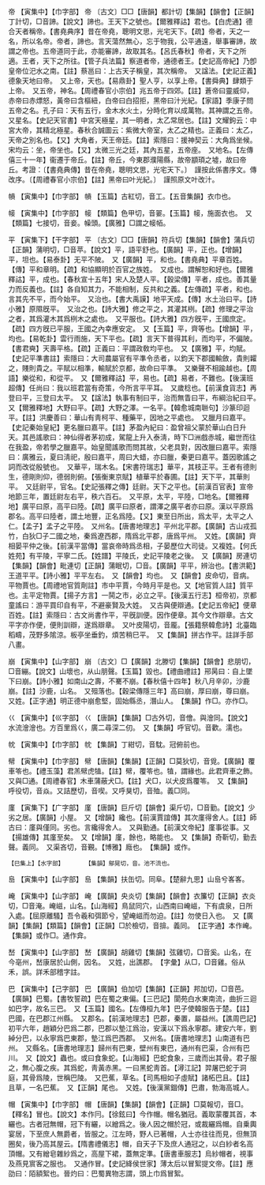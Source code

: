<!-- { "loadSidebar": true } -->
帝	【寅集中】【巾字部】	帝	〔古文〕□□【唐韻】都計切【集韻】【韻會】【正韻】丁計切，□音諦。【說文】諦也。王天下之號也。【爾雅釋詁】君也。【白虎通】德合天者稱帝。【書堯典序】昔在帝堯，聰明文思，光宅天下。【疏】帝者，天之一名，所以名帝。帝者，諦也。言天蕩然無心，忘于物我，公平通遠，舉事審諦，故謂之帝也。五帝道同于此，亦能審諦，故取其名。【呂氏春秋】帝者，天下之所適。王者，天下之所往。【管子兵法篇】察道者帝，通德者王。【史記高帝紀】乃卽皇帝位汜水之南。【註】蔡邕曰：上古天子稱皇，其次稱帝。　又諡法。【史記正義】德象天地曰帝。　又上帝，天也。【易鼎卦】聖人亨，以享上帝。【書舜典】肆類于上帝。　又五帝，神名。【周禮春官小宗伯】兆五帝于四郊。【註】蒼帝曰靈威仰，赤帝曰赤熛怒，黃帝曰含樞紐，白帝曰白招拒，黑帝曰汁光紀。【家語】季康子問五帝之名。孔子曰：天有五行，金木水火土，分時化育以成萬物。其神謂之五帝。　又星名。【史記天官書】中宮天極星，其一明者，太乙常居也。【註】文耀鉤云：中宮大帝，其精北極星。春秋合誠圖云：紫微大帝室，太乙之精也。正義曰：太乙，天帝之別名也。【又】大角者，天王帝廷。【註】索隱曰：援神契云：大角爲坐候。宋均云：坐，帝坐也。【又】太微三光之廷，其內五星，五帝座。　又地名。【左傳僖三十一年】衞遷于帝丘。【註】帝丘，今東郡濮陽縣，故帝顓頊之墟，故曰帝丘。考證：〔【書堯典傳】昔在帝堯，聰明文思，光宅天下。〕　謹按此係書序文。傳改序。〔【周禮春官小宗伯】【註】黑帝曰叶光紀。〕　謹照原文叶改汁。 

幊	【寅集中】【巾字部】	幊	【玉篇】古紅切，音工。【五音集韻】衣巾也。

帹	【寅集中】【巾字部】	帹	【類篇】色甲切，音翣。【玉篇】帹，施面衣也。　又【類篇】七接切，音妾。幧頭。【廣雅】□謂之帹帞。

平	【寅集下】【干字部】	平	〔古文〕□□【唐韻】符兵切【集韻】【韻會】蒲兵切【正韻】蒲明切，□音苹。【說文】平，語平舒也。【廣韻】平，正也。【增韻】平，坦也。【易泰卦】无平不陂。　又【廣韻】平，和也。【書堯典】平章百姓。【傳】平和章明。【疏】和協顯明於百官之族姓。　又成也。謂解恕和好也。【爾雅釋詁】平，成也。【春秋宣十五年】宋人及楚人平。【穀梁傳】平者，成也。善其量力而反義也。【註】各自知其力，不能相制，反共和之義。【左傳疏】平者，和也。言其先不平，而今始平。　又治也。【書大禹謨】地平天成。【傳】水土治曰平。【詩小雅】原隰旣平。　又治之也。【詩大雅】修之平之，其灌其栵。【疏】修理之平治之者，其爲灌木其爲栵木之處也。　又平服也。【詩大雅】四方旣平，王國庶定。【疏】四方旣已平服，王國之內幸應安定。　又【玉篇】平，齊等也。【增韻】平，均也。【易乾卦】雲行雨施，天下平也。【疏】言天下普得其利，而均平，不偏陂。【書君奭】天壽平格。【疏】正義曰：平謂政敎均平也。　又【廣雅】平，均賦。【史記平準書註】索隱曰：大司農屬官有平準令丞者，以鈞天下郡國輸斂，貴則糶之，賤則貴之。平賦以相準，輸賦於京都，故命曰平準。　又樂聲不相踰越也。【周語】樂從和，和從平。　又【爾雅釋詁】平，易也。【疏】易者，不難也。【後漢班超傳】任尚曰：我以班君當有奇策，今所言平平耳。　又歲稔也。【前漢食貨志】再登曰平，三登曰太平。　又【諡法】執事有制曰平，治而無眚曰平，布綱治紀曰平。　又【爾雅釋地】大野曰平。【疏】大野之澤。一名平。【韓愈城南聮句】沙篆印迴平。【註】洪慶善曰：華山有靑柯平、種藥平，因地之平處也。　又臘月曰嘉平。【史記秦始皇紀】更名臘曰嘉平。【註】茅盈內紀曰：盈曾祖父蒙於華山白日升天。其邑謠歌曰：神仙得者茅初成，駕龍上升入泰淸，時下□洲戲赤城，繼世而往在我盈，帝若學之臘嘉平。始皇聞謠歌而問其故，父老具對，因改臘曰嘉平。索隱曰：廣雅云，夏曰淸祀，殷曰嘉平，周曰大蜡，亦曰臘，秦更曰嘉平。蓋因歌謠之詞而改從殷號也。　又華平，瑞木名。【宋書符瑞志】華平，其枝正平。王者有德則生，德剛則仰，德弱則俯。【張衡東京賦】植華平於春圃。【註】天下平，其華則平。　又廷尉平，官名。【史記張釋之傳】廷尉。天下之平也。【前漢百官表】宣帝地節三年，置廷尉左右平，秩六百石。　又平原，太平，平陸，□地名。【爾雅釋地】廣平曰原，高平曰陸。【疏】廣平曰原者，謂澤之廣平者亦曰原。漢以平原爲郡名。高平曰陸者，謂土地豐，正名爲陸。【又】東至日所出，爲太平，太平之人仁。【孟子】孟子之平陸。　又州名。【唐書地理志】平州北平郡。【廣韻】古山戎孤竹，白狄□子二國之地，秦爲遼西郡，隋爲北平郡，唐爲平州。　又姓。【廣韻】齊相晏平仲之後。【前漢平當傳】當哀帝時爲丞相，子晏歷位大司徒。又複姓。【何氏姓苑】有平陵，平寧二氏。【姓譜】平陵氏，史記平陵老之後。　又【廣韻】房連切【集韻】【韻會】毗連切【正韻】蒲眠切，□音。【廣韻】平平，辨治也。【書洪範】王道平平。【詩小雅】平平左右。　又【韻會】均也。　又【韻會】皮命切，音病。平物賈也。【周禮地官質劑註】市中平賈，今時月平是也。又【地官質人註】質平也。主平定物賈。【揚子方言】一鬨之市，必立之平。【後漢五行志】桓帝初，京都童謠曰：游平買印自有平，不避豪賢及大姓。　又古與便辯通。【史記五帝紀】便章百姓。【註】索隱曰：古文尚書作平，平旣訓便。因作便章。其今文作辯章。古文平字亦作便，便則訓辯，遂爲辯章。　又叶皮陽切，音龎。【張籍祭韓愈詩】北臺臨稻疇，茂野多隂涼。板亭坐垂釣，煩苦稍巳平。　又【集韻】拼古作平。註詳手部八畫。

崩	【寅集中】【山字部】	崩	〔古文〕□【廣韻】北滕切【集韻】【韻會】悲朋切，□音繃。【說文】山壞也，从山朋聲。【玉篇】毀也。【禮曲禮註】郉昺曰：自上墜下曰崩。【詩小雅】如南山之壽，不騫不崩。【春秋僖十四年】秋八月辛卯，沙鹿崩。【註】沙鹿，山名。　又殂落也。【穀梁傳隱三年】高曰崩，厚曰崩，尊曰崩。　又姓。【正字通】明正德中崩愈堅，固始縣丞，潛山人。　【集韻】作□。亦作□。

巜	【寅集中】【巛字部】	巜	【唐韻】【集韻】□古外切，音儈。與澮同。【說文】水流澮澮也。方百里爲巜，廣二尋深二仞。　又【集韻】呼官切。音歡。濡也。

帎	【寅集中】【巾字部】	帎	【集韻】丁紺切，音馾。冠俯前也。

幦	【寅集中】【巾字部】	幦	【唐韻】【集韻】【正韻】□莫狄切，音覓。【廣韻】覆車笭也。【禮玉藻】君羔幦虎犆。【註】幦，覆笭也。犆，謂緣也。此君齊車之飾。　又與□通。【周禮春官】木車蒲蔽犬□。【註】犬□，以犬皮爲覆笭。　又【集韻】呼役切，音焱。又詰歷切，音喫。又呼狊切，音殈。義□同。

廑	【寅集下】【广字部】	廑	【唐韻】巨斤切【韻會】渠斤切，□音勤。【說文】少劣之居。【廣韻】小屋。　又【增韻】纔也。【前漢賈誼傳】其次廑得舍人。【註】師古曰：廑與僅同。劣也。言纔得舍人。　又與勤通。【前漢文帝紀】廑事從事。又【揚雄傳】其廑至矣。　又【增韻】廑，餘也，略能也。　又【集韻】奇靳切，勤去聲。義同。　又渠吝切，音覲。【博雅】廕也。　【集韻】或作。

	【巳集上】【水字部】		【集韻】鄔晃切，音。池不流也。

峊	【寅集中】【山字部】	峊	【集韻】扶缶切。同阜。【楚辭九思】山峊兮峉峉。

崦	【寅集中】【山字部】	崦	【廣韻】央炎切【集韻】【韻會】衣簾切【正韻】衣炎切，□音淹。崦嵫，山名。【山海經】鳥鼠同穴，山西南曰崦嵫，下有虞泉，日所入處。【屈原離騷】吾令羲和弭節兮，望崦嵫而勿迫。【註】勿使日入也。　又【廣韻】【集韻】【類篇】【韻會】【正韻】□於檢切，音揜。義同。　【正字通】本作崦。　【集韻】或作□。通作弇。

嵆	【寅集中】【山字部】	嵆	【廣韻】胡雞切【集韻】弦雞切，□音奚。山名，在今亳州，嵆康居於山側，因名。　又姓，出譙郡。　【字彙】从□，□音雞。俗从禾，誤。詳禾部稽字註。

巴	【寅集中】【己字部】	巴	【廣韻】伯加切【集韻】【正韻】邦加切，□音芭。【廣韻】巴蜀。【書牧誓疏】巴在蜀之東偏。【三巴記】閬苑白水東南流，曲折三迴如巴字，故名三巴。　又【玉篇】國名。【左傳桓九年】巴子使韓服告于楚。【註】巴國，在巴郡江州縣。　又郡名。【前漢地理志】巴郡，秦置，屬益州。【譙周巴記】初平六年，趙穎分巴爲二郡，巴郡以墊江爲治，安漢以下爲永寧郡。建安六年，劉綽分巴，以永寧爲巴東郡，墊江爲巴西郡。　又州名。【唐書地理志】山南道有巴州。　又縣名。【唐書地理志】歸州有巴東，壁州有東巴，通州有巴渠，合州有巴川。　又【說文】蟲也。或曰食象蛇。【山海經】巴蛇食象，三歲而出其骨。君子服之，無心腹之疾。其爲蛇，靑黃赤黑。一曰黑蛇靑首。【潯江記】羿屠巴蛇于洞庭，其骨爲陵，世稱巴陵。　又巴蕉，草名。【司馬相如子虛賦】諸柘巴且。【註】且草，一名巴蕉。　又【正韻】尾也。　又姓。【後漢黨錮傳】巴肅，勃海高城人。

帽	【寅集中】【巾字部】	帽	【唐韻】【集韻】【韻會】【正韻】□莫報切，音□。【釋名】冒也。【說文】本作冃。【徐鉉曰】今作帽。帽名猶冠。義取蒙覆其首，本纚也。古者冠無帽，冠下有纚，以繒爲之。後人因之帽於冠，或裁纚爲帽。自乗輿宴居，下至庶人無爵者，皆服之。江左時，野人已著帽，人士亦往往而見，但無頂圈矣，後乃高其屋云。【隋書禮儀志】帽，自天子下及庶人通冠之，以白紗者名高頂帽。又有繒皂雜紗爲之，高屋下裙，蓋無定準。【唐書車服志】烏紗帽者，視事及燕見賔客之服也。　又通作冒。【史記絳侯世家】薄太后以冒絮提文帝。【註】應劭曰：陌額絮也。晉灼曰：巴蜀異物志謂，頭上巾爲冒絮。

